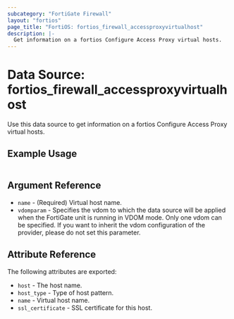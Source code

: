 ```yaml
---
subcategory: "FortiGate Firewall"
layout: "fortios"
page_title: "FortiOS: fortios_firewall_accessproxyvirtualhost"
description: |-
  Get information on a fortios Configure Access Proxy virtual hosts.
---
```


# Data Source: fortios_firewall_accessproxyvirtualhost
Use this data source to get information on a fortios Configure Access Proxy virtual hosts.


## Example Usage

```hcl

```

## Argument Reference

* `name` - (Required) Virtual host name.
* `vdomparam` - Specifies the vdom to which the data source will be applied when the FortiGate unit is running in VDOM mode. Only one vdom can be specified. If you want to inherit the vdom configuration of the provider, please do not set this parameter.

## Attribute Reference

The following attributes are exported:

* `host` - The host name.
* `host_type` - Type of host pattern.
* `name` - Virtual host name.
* `ssl_certificate` - SSL certificate for this host.
